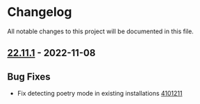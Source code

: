 # Changelog

All notable changes to this project will be documented in this file.

## [22.11.1] - 2022-11-08

## Bug Fixes
* Fix detecting poetry mode in existing installations [4101211](https://github.com/greenbone/autohooks/commit/4101211)

[22.11.1]: https://github.com/greenbone/autohooks/compare/v22.8.1...22.11.1